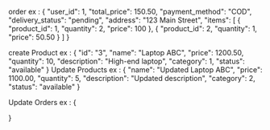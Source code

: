 order ex : 
{
  "user_id": 1,
  "total_price": 150.50,
  "payment_method": "COD",
  "delivery_status": "pending",
  "address": "123 Main Street",
  "items": [
    {
      "product_id": 1,
      "quantity": 2,
      "price": 100
    },
    {
      "product_id": 2,
      "quantity": 1,
      "price": 50.50
    }
  ]
}

create Product ex :
{
    "id": "3",
    "name": "Laptop ABC",
    "price": 1200.50,
    "quantity": 10,
    "description": "High-end laptop",
    "category": 1,
    "status": "available"
}
Update Products ex :
{
    "name": "Updated Laptop ABC",
    "price": 1100.00,
    "quantity": 5,
    "description": "Updated description",
    "category": 2,
    "status": "available"
}

Update Orders ex : 
{
    
}
